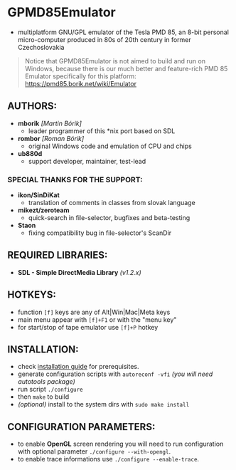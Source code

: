 # GPMD85Emulator
- multiplatform GNU/GPL emulator of the Tesla PMD 85, an 8-bit personal
  micro-computer produced in 80s of 20th century in former Czechoslovakia

> Notice that GPMD85Emulator is not aimed to build and run on Windows,
> because there is our much better and feature-rich PMD 85 Emulator
> specifically for this platform: https://pmd85.borik.net/wiki/Emulator

## AUTHORS:
- **mborik** _[Martin Bórik]_
  - leader programmer of this *nix port based on SDL
- **rombor** _[Roman Bórik]_
  - original Windows code and emulation of CPU and chips
- **ub880d**
  - support developer, maintainer, test-lead

### SPECIAL THANKS FOR THE SUPPORT:
- **ikon/SinDiKat**
  - translation of comments in classes from slovak language
- **mikezt/zeroteam**
  - quick-search in file-selector, bugfixes and beta-testing
- **Staon**
  - fixing compatibility bug in file-selector's ScanDir

## REQUIRED LIBRARIES:
- **SDL - Simple DirectMedia Library** _(v1.2.x)_

## HOTKEYS:
- function `[f]` keys are any of Alt|Win|Mac|Meta keys
- main menu appear with `[f]+F1` or with the "menu key"
- for start/stop of tape emulator use `[f]+P` hotkey

## INSTALLATION:
- check [installation guide](INSTALL.md) for prerequisites.
- generate configuration scripts with `autoreconf -vfi`
  _(you will need autotools package)_
- run script `./configure`
- then `make` to build
- _(optional)_ install to the system dirs with `sudo make install`

## CONFIGURATION PARAMETERS:
- to enable **OpenGL** screen rendering you will need to run configuration
  with optional parameter `./configure --with-opengl`.
- to enable trace informations use `./configure --enable-trace`.

##